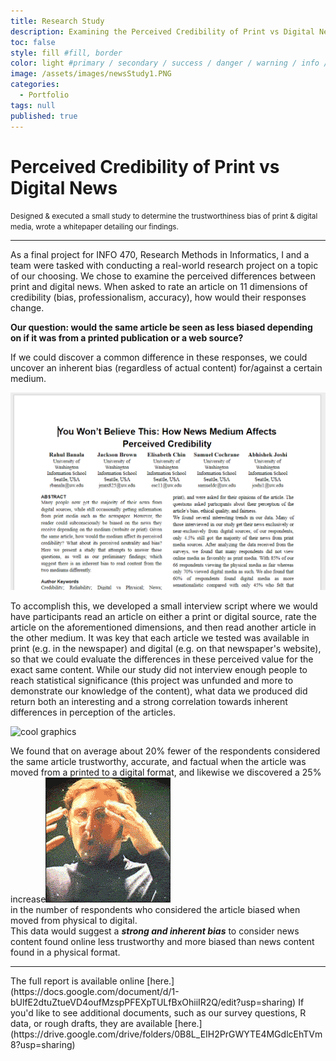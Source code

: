 ```yaml
---
title: Research Study
description: Examining the Perceived Credibility of Print vs Digital News. Designed & executed a small study to determine the trustworthiness bias of print & digital media, wrote a whitepaper detailing our findings.
toc: false
style: fill #fill, border
color: light #primary / secondary / success / danger / warning / info / light / dark (choose one only)
image: /assets/images/newsStudy1.PNG
categories:
  - Portfolio
tags: null
published: true
---
```


# Perceived Credibility of Print vs Digital News
<small>Designed & executed a small study to determine the trustworthiness bias of print & digital media, wrote a whitepaper detailing our findings.</small>
<hr>
As a final project for INFO 470, Research Methods in Informatics, I and a team were tasked with conducting a real-world research project on a topic of our choosing.
We chose to examine the perceived differences between print and digital news. When asked to rate an article on 11 dimensions of credibility (bias, professionalism, accuracy), how would their responses change.

**Our question: would the same article be seen as less biased depending on if it was from a printed publication or a web source?**

If we could discover a common difference in these responses, we could uncover an inherent bias (regardless of actual content) for/against a certain medium.

![cool graphics](/assets/images/newsStudy1.PNG)

To accomplish this, we developed a small interview script where we would have participants read an article on either a print or digital source, rate the article on the aforementioned dimensions, and then read another article in the other medium.
It was key that each article we tested was available in print (e.g. in the newspaper) and digital (e.g. on that newspaper's website), so that we could evaluate the differences in these perceived value for the exact same content.
While our study did not interview enough people to reach statistical significance (this project was unfunded and more to demonstrate our knowledge of the content), what data we produced did return both an interesting and a strong correlation towards inherent differences in perception of the articles.

![cool graphics]({{site.url}}{{site.baseurl}}/assets/images/newsStudy2.PNG)

We found that on average about 20% fewer of the respondents considered the same article trustworthy, accurate, and factual when the article was moved from a printed to a digital format, and likewise we discovered a <a class="thumbnail">25% increase<span><img src="/assets/reactionimages/mindblown.gif"><br></span></a> in the number of respondents who considered the article biased when moved from physical to digital.
<br> This data would suggest a **_strong and inherent bias_** to consider news content found online less trustworthy and more biased than news content found in a physical format.

<hr>
The full report is available online [here.](https://docs.google.com/document/d/1-bUlfE2dtuZtueVD4oufMzspPFEXpTULfBxOhiiIR2Q/edit?usp=sharing)
If you'd like to see additional documents, such as our survey questions, R data, or rough drafts, they are available [here.](https://drive.google.com/drive/folders/0B8L_EIH2PrGWYTE4MGdlcEhTVm8?usp=sharing)
